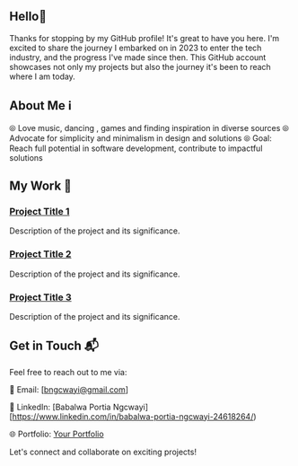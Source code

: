 ## Hello👋

Thanks for stopping by my GitHub profile! It's great to have you here. I'm excited to share the journey I embarked on in 2023 to enter the tech industry, and the progress I've made since then. This GitHub account showcases not only my projects but also the journey it's been to reach where I am today.

## About Me ℹ️
⦾ Love music, dancing , games and  finding inspiration in diverse sources
⦾ Advocate for simplicity and minimalism in design and solutions
⦾ Goal: Reach full potential in software development, contribute to impactful solutions

## My Work 💼

### [Project Title 1](link_to_project_1)

Description of the project and its significance.

### [Project Title 2](link_to_project_2)

Description of the project and its significance.

### [Project Title 3](link_to_project_3)

Description of the project and its significance.

## Get in Touch 📬

Feel free to reach out to me via:

📧 Email: [bngcwayi@gmail.com]

🔗 LinkedIn: [Babalwa Portia Ngcwayi] [https://www.linkedin.com/in/babalwa-portia-ngcwayi-24618264/)

🌐 Portfolio: [Your Portfolio](https://projectv4-51f3d.firebaseapp.com/)

Let's connect and collaborate on exciting projects!
